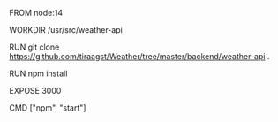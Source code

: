 FROM node:14

WORKDIR /usr/src/weather-api

RUN git clone https://github.com/tiraagst/Weather/tree/master/backend/weather-api .

RUN npm install

EXPOSE 3000

CMD ["npm", "start"]
